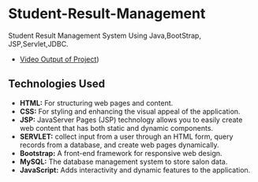 # Student-Result-Management
 Student Result Management System Using Java,BootStrap, JSP,Servlet,JDBC.


- [Video Output of Project](https://youtube.com/playlist?list=PLdRq0mbeEBmwInxWeZI9SBoyw_Djb7aAZ&si=cIJXl9fNkVmf0lun))
 
## Technologies Used

- **HTML:** For structuring web pages and content.
- **CSS:** For styling and enhancing the visual appeal of the application.
- **JSP:** JavaServer Pages (JSP) technology allows you to easily create web content that has both static and dynamic components. 
- **SERVLET:** collect input from a user through an HTML form, query records from a database, and create web pages dynamically.
- **Bootstrap:** A front-end framework for responsive web design.
- **MySQL:** The database management system to store salon data.
- **JavaScript:** Adds interactivity and dynamic features to the application.
